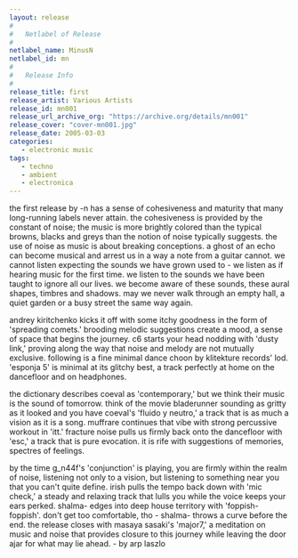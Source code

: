 ```yaml
---
layout: release
#
#   Netlabel of Release
#
netlabel_name: MinusN
netlabel_id: mn
#
#   Release Info
#
release_title: first
release_artist: Various Artists
release_id: mn001
release_url_archive_org: "https://archive.org/details/mn001"
release_cover: "cover-mn001.jpg"
release_date: 2005-03-03
categories:
   - electronic music
tags:
   - techno
   - ambient
   - electronica
---
```

the first release by -n has a sense of cohesiveness and maturity that many long-running labels never attain. the cohesiveness is provided by the constant of noise; the music is more brightly colored than the typical browns, blacks and greys than the notion of noise typically suggests. the use of noise as music is about breaking conceptions. a ghost of an echo can become musical and arrest us in a way a note from a guitar cannot. we cannot listen expecting the sounds we have grown used to - we listen as if hearing music for the first time. we listen to the sounds we have been taught to ignore all our lives. we become aware of these sounds, these aural shapes, timbres and shadows. may we never walk through an empty hall, a quiet garden or a busy street the same way again.

andrey kiritchenko kicks it off with some itchy goodness in the form of 'spreading comets.' brooding melodic suggestions create a mood, a sense of space that begins the journey. c6 starts your head nodding with 'dusty link,' proving along the way that noise and melody are not mutually exclusive. following is a fine minimal dance choon by klitekture records' lod. 'esponja 5' is minimal at its glitchy best, a track perfectly at home on the dancefloor and on headphones.

the dictionary describes coeval as 'contemporary,' but we think their music is the sound of tomorrow. think of the movie bladerunner sounding as gritty as it looked and you have coeval's 'fluido y neutro,' a track that is as much a vision as it is a song. muffrare continues that vibe with strong percussive workout in 'itt.' fracture noise pulls us firmly back onto the dancefloor with 'esc,' a track that is pure evocation. it is rife with suggestions of memories, spectres of feelings.

by the time g_n44f's 'conjunction' is playing, you are firmly within the realm of noise, listening not only to a vision, but listening to something near you that you can't quite define. irish pulls the tempo back down with 'mic check,' a steady and relaxing track that lulls you while the voice keeps your ears perked. shalma- edges into deep house territory with 'foppish-foppish'. don't get too comfortable, tho - shalma- throws a curve before the end. the release closes with masaya sasaki's 'major7,' a meditation on music and noise that provides closure to this journey while leaving the door ajar for what may lie ahead. - by arp laszlo
